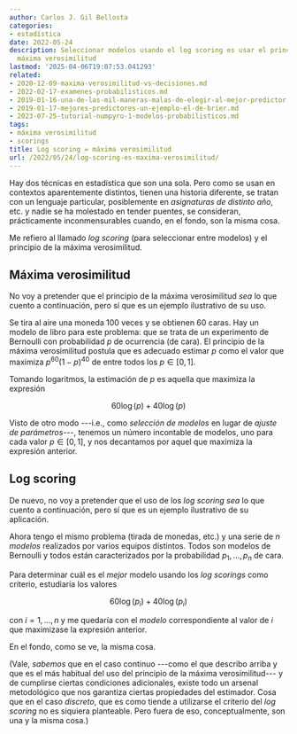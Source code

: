 ```yaml
---
author: Carlos J. Gil Bellosta
categories:
- estadística
date: 2022-05-24
description: Seleccionar modelos usando el log scoring es usar el principio de la
  máxima verosimilitud
lastmod: '2025-04-06T19:07:53.041293'
related:
- 2020-12-09-maxima-verosimilitud-vs-decisiones.md
- 2022-02-17-examenes-probabilisticos.md
- 2019-01-16-una-de-las-mil-maneras-malas-de-elegir-al-mejor-predictor.md
- 2019-01-17-mejores-predictores-un-ejemplo-el-de-brier.md
- 2023-07-25-tutorial-numpyro-1-modelos-probabilisticos.md
tags:
- máxima verosimilitud
- scorings
title: Log scoring = máxima verosimilitud
url: /2022/05/24/log-scoring-es-maxima-verosimilitud/
---
```


Hay dos técnicas en estadística que son una sola. Pero como se usan en contextos aparentemente distintos, tienen una historia diferente, se tratan con un lenguaje particular, posiblemente en _asignaturas de distinto año_, etc. y nadie se ha molestado en tender puentes, se consideran, prácticamente inconmensurables cuando, en el fondo, son la misma cosa.

Me refiero al llamado _log scoring_ (para seleccionar entre modelos) y el principio de la máxima verosimilitud.

## Máxima verosimilitud

No voy a pretender que el principio de la máxima verosimilitud _sea_ lo que cuento a continuación, pero sí que es un ejemplo ilustrativo de su uso.

Se tira al aire una moneda 100 veces y se obtienen 60 caras. Hay un modelo de libro para este problema: que se trata de un experimento de Bernoulli con probabilidad $p$ de ocurrencia (de cara). El principio de la máxima verosimilitud postula que es adecuado estimar $p$ como el valor que maximiza $p^{60}(1-p)^{40}$ de entre todos los $p \in [0,1]$.

Tomando logaritmos, la estimación de $p$ es aquella que maximiza la expresión

$$60 \log(p) + 40 \log(p)$$

Visto de otro modo ---i.e., como _selección de modelos_ en lugar de _ajuste de parámetros_---, tenemos un número incontable de modelos, uno para cada valor $p \in [0,1]$, y nos decantamos por aquel que maximiza la expresión anterior.


## Log scoring

De nuevo, no voy a pretender que el uso de los _log scoring_ _sea_ lo que cuento a continuación, pero sí que es un ejemplo ilustrativo de su aplicación.

Ahora tengo el mismo problema (tirada de monedas, etc.) y una serie de $n$ _modelos_ realizados por varios equipos distintos. Todos son modelos de Bernoulli y todos están caracterizados por la probabilidad $p_1, \dots, p_n$ de cara.

Para determinar cuál es el _mejor_ modelo usando los _log scorings_ como criterio, estudiaría los valores

$$60 \log(p_i) + 40 \log(p_i)$$

con $i = 1, \dots, n$ y me quedaría con el _modelo_ correspondiente al valor de $i$ que maximizase la expresión anterior.

En el fondo, como se ve, la misma cosa.

(Vale, _sabemos_ que en el caso continuo ---como el que describo arriba y que es el más habitual del uso del principio de la máxima verosimilitud--- y de cumplirse ciertas condiciones adicionales, existe todo un arsenal metodológico que nos garantiza ciertas propiedades del estimador. Cosa que en el caso _discreto_, que es como tiende a utilizarse el criterio del _log scoring_ no es siquiera planteable. Pero fuera de eso, conceptualmente, son una y la misma cosa.)
